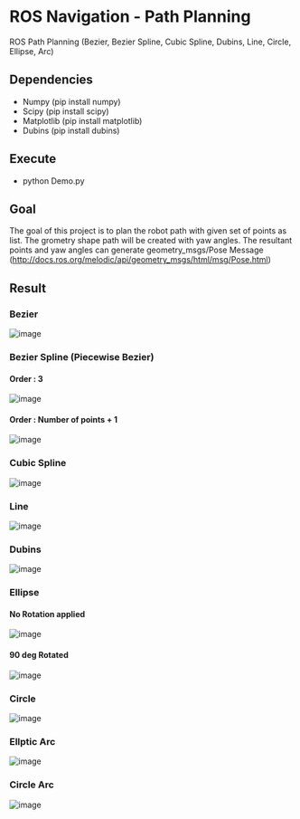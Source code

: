 # ROS Navigation - Path Planning
ROS Path Planning (Bezier, Bezier Spline, Cubic Spline, Dubins, Line, Circle, Ellipse, Arc)

## Dependencies
  * Numpy (pip install numpy)
  * Scipy (pip install scipy)
  * Matplotlib (pip install matplotlib)
  * Dubins (pip install dubins)
  
## Execute 
  * python Demo.py
  
## Goal
The goal of this project is to plan the robot path with given set of points as list. The grometry shape path will be created with yaw angles.
The resultant points and yaw angles can generate geometry_msgs/Pose Message (http://docs.ros.org/melodic/api/geometry_msgs/html/msg/Pose.html)

## Result
### Bezier
![image](https://github.com/balamuruganky/path_planning/blob/master/result/Bezier_cfbc19fb-8b5f-43f4-aef5-d0bf0cc3d062.png?raw=true)
### Bezier Spline (Piecewise Bezier)
#### Order : 3
![image](https://github.com/balamuruganky/path_planning/blob/master/result/BezierSpline_b8c68740-9369-4673-9df2-0dc1d9b7a7f8.png?raw=true)
#### Order : Number of points + 1
![image](https://github.com/balamuruganky/path_planning/blob/master/result/BezierSpline_d10298f1-8349-4a71-9c76-82ef35af48d6.png?raw=true)
### Cubic Spline
![image](https://github.com/balamuruganky/path_planning/blob/master/result/CubicSpline_77515d3f-d61b-472e-82a0-b41ff43c8d06.png?raw=true)
### Line
![image](https://github.com/balamuruganky/path_planning/blob/master/result/Line_61fc3746-29e5-47ef-a9eb-d91d1f90a30a.png?raw=true)
### Dubins
![image](https://github.com/balamuruganky/path_planning/blob/master/result/Dubins_3a753c04-0fb6-4af3-a53a-5a130855ee40.png?raw=true)
### Ellipse
#### No Rotation applied
![image](https://github.com/balamuruganky/path_planning/blob/master/result/Ellipse_66c194c8-0129-4eec-bfa3-f59a8f18be3d.png?raw=true)
#### 90 deg Rotated
![image](https://github.com/balamuruganky/path_planning/blob/master/result/Ellipse_d490e7da-dfdc-42ce-a352-2f81a28b857f.png?raw=true)
### Circle
![image](https://github.com/balamuruganky/path_planning/blob/master/result/Ellipse_44b00b4f-53c3-40d4-9c75-b82001daaf60.png?raw=true)
### Ellptic Arc
![image](https://github.com/balamuruganky/path_planning/blob/master/result/Ellipse_125c3315-c0ca-4a4a-bdec-a3881d2fbdb4.png?raw=true)
### Circle Arc
![image](https://github.com/balamuruganky/path_planning/blob/master/result/Ellipse_3a50a702-4a82-401d-aff7-d9d10f25d441.png?raw=true)
